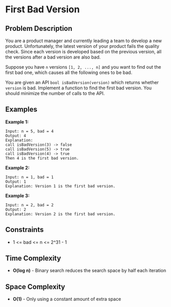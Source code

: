 # First Bad Version

## Problem Description

You are a product manager and currently leading a team to develop a new product. Unfortunately, the latest version of your product fails the quality check. Since each version is developed based on the previous version, all the versions after a bad version are also bad.

Suppose you have `n` versions `[1, 2, ..., n]` and you want to find out the first bad one, which causes all the following ones to be bad.

You are given an API `bool isBadVersion(version)` which returns whether `version` is bad. Implement a function to find the first bad version. You should minimize the number of calls to the API.

## Examples

**Example 1:**
```
Input: n = 5, bad = 4
Output: 4
Explanation:
call isBadVersion(3) -> false
call isBadVersion(5) -> true
call isBadVersion(4) -> true
Then 4 is the first bad version.
```

**Example 2:**
```
Input: n = 1, bad = 1
Output: 1
Explanation: Version 1 is the first bad version.
```

**Example 3:**
```
Input: n = 2, bad = 2
Output: 2
Explanation: Version 2 is the first bad version.
```

## Constraints

- 1 <= bad <= n <= 2^31 - 1


## Time Complexity

- **O(log n)** - Binary search reduces the search space by half each iteration

## Space Complexity

- **O(1)** - Only using a constant amount of extra space

